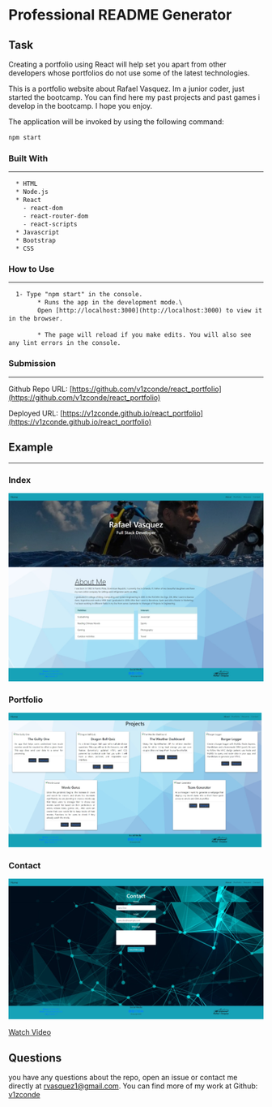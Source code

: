 # Professional README Generator

## Task

Creating a portfolio using React will help set you apart from other developers whose portfolios do not use some of the latest technologies.

This is a portfolio website about Rafael Vasquez. Im a junior coder, just started the bootcamp. 
You can find here my past projects and past games i develop in the bootcamp. I hope you enjoy.

The application will be invoked by using the following command:

```bash
npm start
```

### Built With
----
```
  * HTML
  * Node.js
  * React
    - react-dom
    - react-router-dom
    - react-scripts
  * Javascript
  * Bootstrap
  * CSS
```    

### How to Use
----
```
  1- Type "npm start" in the console.
        * Runs the app in the development mode.\
        Open [http://localhost:3000](http://localhost:3000) to view it in the browser.

        * The page will reload if you make edits. You will also see any lint errors in the console.
```    
### Submission
---

Github Repo URL: 
[https://github.com/v1zconde/react_portfolio](https://github.com/v1zconde/react_portfolio)

Deployed URL: 
[https://v1zconde.github.io/react_portfolio](https://v1zconde.github.io/react_portfolio)


## Example
---
### Index
![Portfolio Index](./public/img/full-page-index.png)

### Portfolio
![Portfolio Index](./public/img/full-page-portfolio.png)

### Contact
![Portfolio Index](./public/img/full-page-contact.png)

[Watch Video](https://drive.google.com/file/d/198mSNPS5vX4hvJrYrY68hM_IiGcKcbqJ/view)

  ## Questions
you have any questions about the repo, open an issue or contact me directly at rvasquez1@gmail.com. You can find more of my work at 
  Github: [v1zconde](http://github.com/v1zconde)
